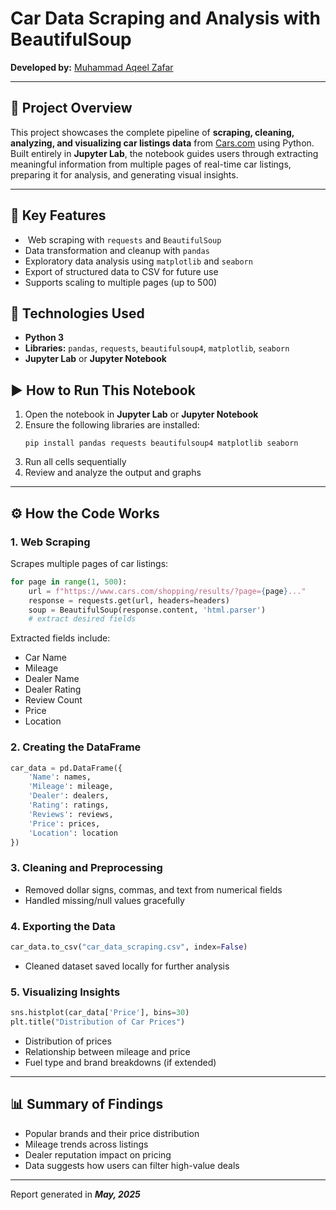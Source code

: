 # **Car Data Scraping and Analysis with BeautifulSoup**

**Developed by:** [Muhammad Aqeel Zafar](https://github.com/maqeelzafar047)

---

## 📌 **Project Overview**

This project showcases the complete pipeline of **scraping, cleaning, analyzing, and visualizing car listings data** from [Cars.com](https://www.cars.com) using Python. Built entirely in **Jupyter Lab**, the notebook guides users through extracting meaningful information from multiple pages of real-time car listings, preparing it for analysis, and generating visual insights.

---

## 🧠 **Key Features**

-  Web scraping with `requests` and `BeautifulSoup`
- Data transformation and cleanup with `pandas`
- Exploratory data analysis using `matplotlib` and `seaborn`
- Export of structured data to CSV for future use
- Supports scaling to multiple pages (up to 500)



## 🧰 **Technologies Used**

- **Python 3**
- **Libraries:** `pandas`, `requests`, `beautifulsoup4`, `matplotlib`, `seaborn`
- **Jupyter Lab** or **Jupyter Notebook**



## ▶️ **How to Run This Notebook**

1. Open the notebook in **Jupyter Lab** or **Jupyter Notebook**
2. Ensure the following libraries are installed:
   ```
   pip install pandas requests beautifulsoup4 matplotlib seaborn
   ```
3. Run all cells sequentially
4. Review and analyze the output and graphs

---

## ⚙️ **How the Code Works**

### 1. **Web Scraping**

Scrapes multiple pages of car listings:

```python
for page in range(1, 500):
    url = f"https://www.cars.com/shopping/results/?page={page}..."
    response = requests.get(url, headers=headers)
    soup = BeautifulSoup(response.content, 'html.parser')
    # extract desired fields
```

Extracted fields include:

- Car Name
- Mileage
- Dealer Name
- Dealer Rating
- Review Count
- Price
- Location

### 2. **Creating the DataFrame**

```python
car_data = pd.DataFrame({
    'Name': names,
    'Mileage': mileage,
    'Dealer': dealers,
    'Rating': ratings,
    'Reviews': reviews,
    'Price': prices,
    'Location': location
})
```

### 3. **Cleaning and Preprocessing**

- Removed dollar signs, commas, and text from numerical fields
- Handled missing/null values gracefully

### 4. **Exporting the Data**

```python
car_data.to_csv("car_data_scraping.csv", index=False)
```

- Cleaned dataset saved locally for further analysis

### **5. Visualizing Insights**

```python
sns.histplot(car_data['Price'], bins=30)
plt.title("Distribution of Car Prices")
```

- Distribution of prices
- Relationship between mileage and price
- Fuel type and brand breakdowns (if extended)

---

## 📊 Summary of Findings

- Popular brands and their price distribution
- Mileage trends across listings
- Dealer reputation impact on pricing
- Data suggests how users can filter high-value deals

---

Report generated in ***May, 2025***

